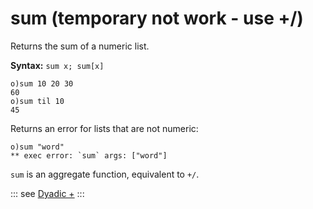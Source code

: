 # sum (temporary not work - use +/)

Returns the sum of a numeric list.

**Syntax:** ```sum x; sum[x]```

```o
o)sum 10 20 30
60
o)sum til 10
45
```

Returns an error for lists that are not numeric:

```o
o)sum "word"
** exec error: `sum` args: ["word"]
```

`sum` is an aggregate function, equivalent to `+/`.


::: see
[Dyadic +](/verbs/math/plus.md)
:::
